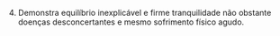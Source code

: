 ﻿4. Demonstra equilíbrio inexplicável e firme tranquilidade não obstante doenças desconcertantes e mesmo sofrimento físico agudo.